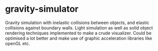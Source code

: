 # gravity-simulator

Gravity simulation with inelastic collisions between objects, and elastic collisions against boundary walls. Light simulation as well as solid object rendering techniques implemented to make a crude visualizer. Could be optimised a lot better and make use of graphic acceleration libraries like openGL etc.
